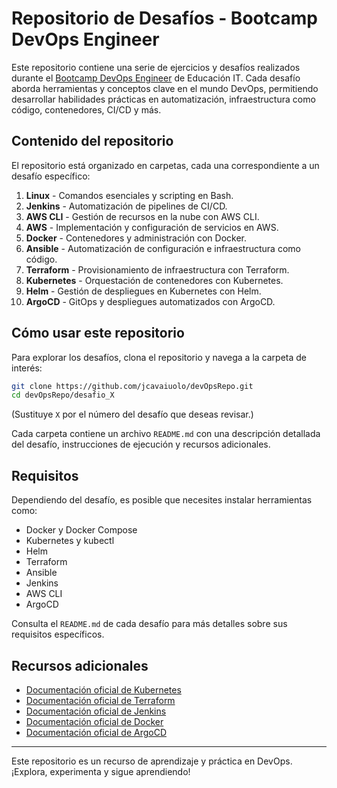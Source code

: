 # Repositorio de Desafíos - Bootcamp DevOps Engineer

Este repositorio contiene una serie de ejercicios y desafíos realizados durante el [Bootcamp DevOps Engineer](https://www.educacionit.com/bootcamp-devops-engineer) de Educación IT. Cada desafío aborda herramientas y conceptos clave en el mundo DevOps, permitiendo desarrollar habilidades prácticas en automatización, infraestructura como código, contenedores, CI/CD y más.

## Contenido del repositorio

El repositorio está organizado en carpetas, cada una correspondiente a un desafío específico:

1. **Linux** - Comandos esenciales y scripting en Bash.
2. **Jenkins** - Automatización de pipelines de CI/CD.
3. **AWS CLI** - Gestión de recursos en la nube con AWS CLI.
4. **AWS** - Implementación y configuración de servicios en AWS.
5. **Docker** - Contenedores y administración con Docker.
6. **Ansible** - Automatización de configuración e infraestructura como código.
7. **Terraform** - Provisionamiento de infraestructura con Terraform.
8. **Kubernetes** - Orquestación de contenedores con Kubernetes.
9. **Helm** - Gestión de despliegues en Kubernetes con Helm.
10. **ArgoCD** - GitOps y despliegues automatizados con ArgoCD.

## Cómo usar este repositorio

Para explorar los desafíos, clona el repositorio y navega a la carpeta de interés:

```bash
git clone https://github.com/jcavaiuolo/devOpsRepo.git
cd devOpsRepo/desafio_X
```
(Sustituye `X` por el número del desafío que deseas revisar.)

Cada carpeta contiene un archivo `README.md` con una descripción detallada del desafío, instrucciones de ejecución y recursos adicionales.

## Requisitos

Dependiendo del desafío, es posible que necesites instalar herramientas como:
- Docker y Docker Compose
- Kubernetes y kubectl
- Helm
- Terraform
- Ansible
- Jenkins
- AWS CLI
- ArgoCD

Consulta el `README.md` de cada desafío para más detalles sobre sus requisitos específicos.

## Recursos adicionales

- [Documentación oficial de Kubernetes](https://kubernetes.io/docs/)
- [Documentación oficial de Terraform](https://developer.hashicorp.com/terraform/docs)
- [Documentación oficial de Jenkins](https://www.jenkins.io/doc/)
- [Documentación oficial de Docker](https://docs.docker.com/)
- [Documentación oficial de ArgoCD](https://argo-cd.readthedocs.io/)

---

Este repositorio es un recurso de aprendizaje y práctica en DevOps. ¡Explora, experimenta y sigue aprendiendo!
